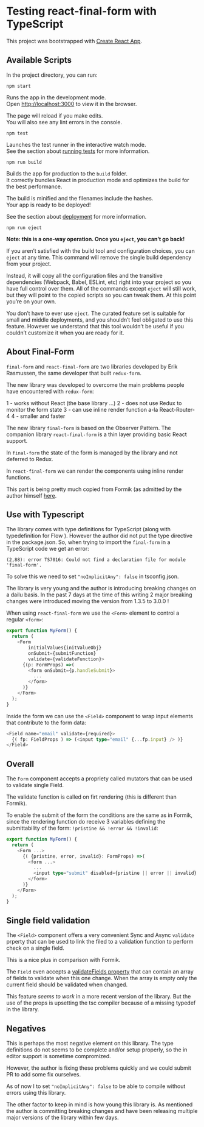 # Testing react-final-form with TypeScript

This project was bootstrapped with [Create React App](https://github.com/facebookincubator/create-react-app).


## Available Scripts

In the project directory, you can run:

`npm start`

Runs the app in the development mode.<br>
Open [http://localhost:3000](http://localhost:3000) to view it in the browser.

The page will reload if you make edits.<br>
You will also see any lint errors in the console.

`npm test`

Launches the test runner in the interactive watch mode.<br>
See the section about [running tests](#running-tests) for more information.

`npm run build`

Builds the app for production to the `build` folder.<br>
It correctly bundles React in production mode and optimizes the build for the best performance.

The build is minified and the filenames include the hashes.<br>
Your app is ready to be deployed!

See the section about [deployment](#deployment) for more information.

`npm run eject`

**Note: this is a one-way operation. Once you `eject`, you can’t go back!**

If you aren’t satisfied with the build tool and configuration choices, you can `eject` at any time. This command will remove the single build dependency from your project.

Instead, it will copy all the configuration files and the transitive dependencies (Webpack, Babel, ESLint, etc) right into your project so you have full control over them. All of the commands except `eject` will still work, but they will point to the copied scripts so you can tweak them. At this point you’re on your own.

You don’t have to ever use `eject`. The curated feature set is suitable for small and middle deployments, and you shouldn’t feel obligated to use this feature. However we understand that this tool wouldn’t be useful if you couldn’t customize it when you are ready for it.

## About Final-Form

`final-form` and `react-final-form` are two libraries developed by Erik Rasmussen, the same developer that built `redux-form`.

The new library was developed to overcome the main problems people have encountered with `redux-form`:

1 - works without React (the base library ...)
2 - does not use Redux to monitor the form state
3 - can use inline render function a-la React-Router-4
4 - smaller and faster

The new library `final-form` is based on the Observer Pattern. The companion library `react-final-form` is a thin layer
providing basic React support.

In `final-form` the state of the form is managed by the library and not deferred to Redux.

In `react-final-form` we can render the components using inline render functions.

This part is being pretty much copied from Formik (as admitted by the author himself [here](https://codeburst.io/final-form-the-road-to-the-checkered-flag-cd9b75c25fe).

## Use with Typescript

The library comes with type definitions for TypeScript (along with typedefinition for Flow ). However the author did not put the type directive in the package.json.
So, when trying to import the `final-form` in a TypeScript code we get an error:

```
(2,88): error TS7016: Could not find a declaration file for module 'final-form'.
```

To solve this we need to set `"noImplicitAny": false` in tsconfig.json.

The library is very young and the author is introducing breaking changes on a dailu basis.
In the past 7 days at the time of this writing 2 major breaking changes were introduced moving the version from 1.3.5 to 3.0.0 !

When using `react-final-form` we use the `<Form>` element to control a regular `<form>`:

```typescript
export function MyForm() {
  return (
    <Form
        initialValues{initValueObj}
        onSubmit={submitFunction}
        validate={validateFunction}>
      {(p: FormProps) =>(
        <form onSubmit={p.handleSubmit}>
          ...
        </form>
      )}
    </Form>
  );
}
```

Inside the form we can use the `<Field>` component to wrap input elements that contribute to the form data:

```typescript
<Field name="email" validate={required}>
  {( fp: FieldProps ) => (<input type="email" {...fp.input} /> )}
</Field>
```

## Overall

The `Form` component accepts a propriety called mutators that can be used to validate single Field.

The validate function is called on firt rendering (this is different than Formik).

To enable the submit of the form the conditions are the same as in Formik, since the rendering function
do receive 3 variables defining the submittability of the form: `!pristine && !error && !invalid`:

```typescript
export function MyForm() {
  return (
    <Form ...>
      {( {pristine, error, invalid}: FormProps) =>(
        <form ...>
          ...
          <input type="submit" disabled={pristine || error || invalid} value="Submit Form" />
        </form>
      )}
    </Form>
  );
}
```

## Single field validation

The `<Field>` component offers a very convenient Sync and Async `validate` prperty that can be used to link the
filed to a validation function to perform check on a single field.

This is a nice plus in comparison with Formik.

The `Field` even accepts a [validateFields property](https://github.com/final-form/react-final-form#validatefields-string) that can contain an array of fields to validate when this one change. When the array is empty only the current field should be validated when changed.

This feature *seems to work* in a more recent version of the library.
But the use of the props is upsetting the tsc compiler because of a missing typedef in the library.

## Negatives

This is perhaps the most negative element on this library.
The type definitions do not seems to be complete and/or setup properly,
so the in editor support is sometime compromized.

However, the author is fixing these problems quickly and we could submit PR to add some fix ourselves.

As of now I to set `"noImplicitAny": false` to be able to compile without errors using this library.

The other factor to keep in mind is how young this library is.
As mentioned the author is committing breaking changes and have been releasing multiple major versions of the library within few days.







